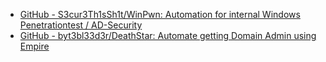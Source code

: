
- [GitHub - S3cur3Th1sSh1t/WinPwn: Automation for internal Windows Penetrationtest / AD-Security](https://github.com/S3cur3Th1sSh1t/WinPwn)
- [GitHub - byt3bl33d3r/DeathStar: Automate getting Domain Admin using Empire](https://github.com/byt3bl33d3r/DeathStar)
